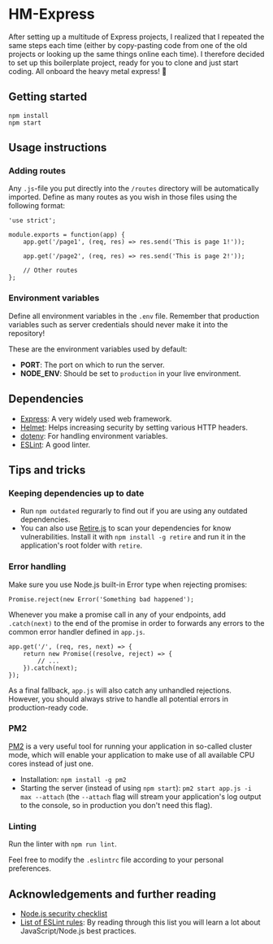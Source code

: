 # HM-Express
After setting up a multitude of Express projects, I realized that I repeated the same steps each time (either by copy-pasting code from one of the old projects or looking up the same things online each time). I therefore decided to set up this boilerplate project, ready for you to clone and just start coding. All onboard the heavy metal express! :steam_locomotive:
## Getting started
    npm install 
    npm start
    
## Usage instructions

### Adding routes
Any `.js`-file you put directly into the `/routes` directory will be automatically imported. Define as many routes as you wish in those files using the following format:

    'use strict';
    
    module.exports = function(app) {
        app.get('/page1', (req, res) => res.send('This is page 1!'));
        
        app.get('/page2', (req, res) => res.send('This is page 2!'));
        
        // Other routes
    };

### Environment variables
Define all environment variables in the `.env` file. Remember that production variables such as server credentials should never make it into the repository!

These are the environment variables used by default:  
* **PORT**: The port on which to run the server.  
* **NODE_ENV**: Should be set to `production` in your live environment.  
    
## Dependencies
* [Express](https://expressjs.com/): A very widely used web framework.
* [Helmet](https://github.com/helmetjs/helmet): Helps increasing security by setting various HTTP headers.
* [dotenv](https://github.com/motdotla/dotenv): For handling environment variables.
* [ESLint](https://eslint.org/): A good linter.

## Tips and tricks
### Keeping dependencies up to date
* Run `npm outdated` regurarly to find out if you are using any outdated dependencies.
* You can also use [Retire.js](https://github.com/RetireJS/retire.js/) to scan your dependencies for know vulnerabilities. Install it with `npm install -g retire` and run it in the application's root folder with `retire`.

### Error handling
Make sure you use Node.js built-in Error type when rejecting promises:  

    Promise.reject(new Error('Something bad happened');

Whenever you make a promise call in any of your endpoints, add `.catch(next)` to the end of the promise in order to forwards any errors to the common error handler defined in `app.js`.

    app.get('/', (req, res, next) => {
        return new Promise((resolve, reject) => {
            // ...
        }).catch(next);
    });

As a final fallback, `app.js` will also catch any unhandled rejections. However, you should always strive to handle all potential errors in production-ready code.

### PM2
[PM2](http://pm2.keymetrics.io/) is a very useful tool for running your application in so-called cluster mode, which will enable your application to make use of all available CPU cores instead of just one.
* Installation: `npm install -g pm2`
* Starting the server (instead of using `npm start`): `pm2 start app.js -i max --attach` (the `--attach` flag will stream your application's log output to the console, so in production you don't need this flag).

### Linting
Run the linter with `npm run lint`.

Feel free to modify the `.eslintrc` file according to your personal preferences.

## Acknowledgements and further reading
* [Node.js security checklist](https://blog.risingstack.com/node-js-security-checklist/)
* [List of ESLint rules](https://eslint.org/docs/rules/): By reading through this list you will learn a lot about JavaScript/Node.js best practices.
